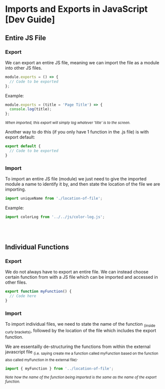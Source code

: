 # Imports and Exports in JavaScript [Dev Guide]

## Entire JS File

### Export
We can export an entire JS file, meaning we can import the file as a module into other JS files.

```js
module.exports = () => {
  // Code to be exported
};
```

Example:
```js
module.exports = (title = 'Page Title') => {
  console.log(title);
};
```
<sup>*When imported, this export will simply log whatever 'title' is to the screen.*</sup>

Another way to do this (if you only have 1 function in the .js file) is with export default:

```js
export default {
  // Code to be exported
}
```


### Import
To import an entire JS file (module) we just need to give the imported module a name to identify it by, and then state the location of the file we are importing.

```js
import uniqueName from './location-of-file';
```

Example:
```js
import colorLog from '../../js/color-log.js';
```


<br><br>
## Individual Functions

### Export
We do not always have to export an entire file. We can instead choose certain function from with a JS file which can be imported and accessed in other files.

```js
export function myFunction() {
  // Code here
}
```


### Import
To import individual files, we need to state the name of the function <sub>(inside curly brackets)</sub>, followed by the location of the file which includes the export function.

We are essentailly de-structuring the functions from within the external javascript file <sub>(i.e. saying create me a function called myFunction based on the function also called myFunction in the external file)</sub>.

```js
import { myFunction } from '../location-of-file';
```
<sup>*Note how the name of the function being imported is the same as the name of the export function.*</sup>
